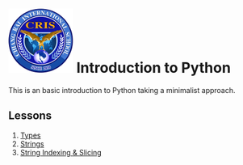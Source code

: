 # ![Chiang Rai International School](images/logo.png?raw=true) Introduction to Python

This is an basic introduction to Python taking a minimalist approach.

## Lessons

1. [Types](types.md)
1. [Strings](strings.md)
1. [String Indexing & Slicing](string-indexing-slicing.md)
